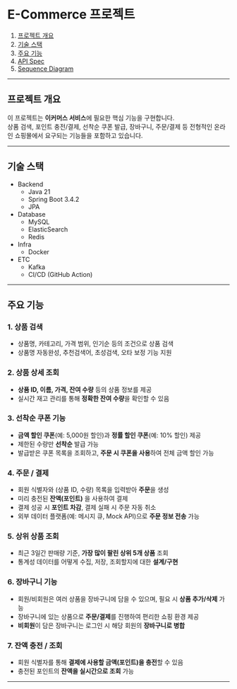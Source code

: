 # E-Commerce 프로젝트

1. [프로젝트 개요](#프로젝트-개요)
2. [기술 스택](#기술-스택)
3. [주요 기능](#주요-기능)
4. [API Spec](docs%2Fapi-spec.md)
5. [Sequence Diagram](docs/sequence-diagram.md)

---

## 프로젝트 개요

이 프로젝트는 **이커머스 서비스**에 필요한 핵심 기능을 구현합니다.  
상품 검색, 포인트 충전/결제, 선착순 쿠폰 발급, 장바구니, 주문/결제 등 전형적인 온라인 쇼핑몰에서 요구되는 기능들을 포함하고 있습니다.

---

## 기술 스택

- Backend
  - Java 21
  - Spring Boot 3.4.2
  - JPA
- Database
  - MySQL
  - ElasticSearch
  - Redis
- Infra
  - Docker
- ETC
  - Kafka
  - CI/CD (GitHub Action)

---

## 주요 기능

### 1. 상품 검색

- 상품명, 카테고리, 가격 범위, 인기순 등의 조건으로 상품 검색
- 상품명 자동완성, 추천검색어, 초성검색, 오타 보정 기능 지원

### 2. 상품 상세 조회

- **상품 ID, 이름, 가격, 잔여 수량** 등의 상품 정보를 제공
- 실시간 재고 관리를 통해 **정확한 잔여 수량**을 확인할 수 있음

### 3. 선착순 쿠폰 기능

- **금액 할인 쿠폰**(예: 5,000원 할인)과 **정률 할인 쿠폰**(예: 10% 할인) 제공
- 제한된 수량만 **선착순** 발급 가능
- 발급받은 쿠폰 목록을 조회하고, **주문 시 쿠폰을 사용**하여 전체 금액 할인 가능

### 4. 주문 / 결제

- 회원 식별자와 (상품 ID, 수량) 목록을 입력받아 **주문**을 생성
- 미리 충전된 **잔액(포인트)** 을 사용하여 결제
- 결제 성공 시 **포인트 차감**, 결제 실패 시 주문 자동 취소
- 외부 데이터 플랫폼(예: 메시지 큐, Mock API)으로 **주문 정보 전송** 가능

### 5. 상위 상품 조회

- 최근 3일간 판매량 기준, **가장 많이 팔린 상위 5개 상품** 조회
- 통계성 데이터를 어떻게 수집, 저장, 조회할지에 대한 **설계/구현**

### 6. 장바구니 기능

- 회원/비회원은 여러 상품을 장바구니에 담을 수 있으며, 필요 시 **상품 추가/삭제** 가능
- 장바구니에 있는 상품으로 **주문/결제**를 진행하여 편리한 쇼핑 환경 제공
- **비회원**이 담은 장바구니는 로그인 시 해당 회원의 **장바구니로 병합**

### 7. 잔액 충전 / 조회

- 회원 식별자를 통해 **결제에 사용할 금액(포인트)을 충전**할 수 있음
- 충전된 포인트의 **잔액을 실시간으로 조회** 가능

---
